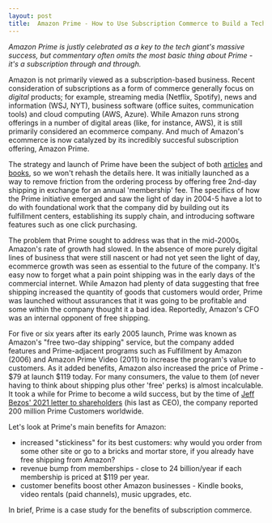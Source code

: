 ```yaml
---
layout: post
title:  Amazon Prime - How to Use Subscription Commerce to Build a Tech Giant
---
```


*Amazon Prime is justly celebrated as a key to the tech giant's massive success, but commentary often omits the most basic thing about Prime - it's a subscription through and through.* 

<!--excerpt--> 

Amazon is not primarily viewed as a subscription-based business. Recent consideration of subscriptions as a form of commerce generally focus on *digital* products; for example, streaming media (Netflix, Spotify), news and information (WSJ, NYT), business software (office suites, communication tools) and cloud computing (AWS, Azure). While Amazon runs strong offerings in a number of digital areas (like, for instance, AWS), it is still primarily considered an ecommerce company. And much of Amazon's ecommerce is now catalyzed by its incredibly succesful subscription offering, Amazon Prime.

The strategy and launch of Prime have been the subject of both [articles](https://www.vox.com/recode/2019/5/3/18511544/amazon-prime-oral-history-jeff-bezos-one-day-shipping) and [books](https://www.amazon.com/Brad-Stone/e/B001H6L5IM), so we won't rehash the details here. It was initially launched as a way to remove friction from the ordering process by offering free 2nd-day shipping in exchange for an annual 'membership' fee. The specifics of how the Prime initiative emerged and saw the light of day in 2004-5 have a lot to do with foundational work that the company did by building out its fulfillment centers, establishing its supply chain, and introducing software features such as one click purchasing.

The problem that Prime sought to address was that in the mid-2000s, Amazon's rate of growth had slowed. In the absence of more purely digital lines of business that were still nascent or had not yet seen the light of day, ecommerce growth was seen as essential to the future of the company. It's easy now to forget what a pain point shipping was in the early days of the commercial internet. While Amazon had plenty of data suggesting that free shipping increased the quantity of goods that customers would order, Prime was launched without assurances that it was going to be profitable and some within the company thought it a bad idea. Reportedly, Amazon's CFO was an internal opponent of free shipping.

For five or six years after its early 2005 launch, Prime was known as Amazon's "free two-day shipping" service, but the company added features and Prime-adjacent programs such as Fulfillment by Amazon (2006) and Amazon Prime Video (2011) to increase the program's value to customers. As it added benefits, Amazon also increased the price of Prime - $79 at launch $119 today. For many consumers, the value to them (of never having to think about shipping plus other 'free' perks) is almost incalculable. It took a while for Prime to become a wild success, but by the time of [Jeff Bezos' 2021 letter to shareholders](https://www.aboutamazon.com/news/company-news/2020-letter-to-shareholders) (his last as CEO), the company reported 200 million Prime Customers worldwide.

Let's look at Prime's main benefits for Amazon:
- increased "stickiness" for its best customers: why would you order from some other site or go to a bricks and mortar store, if you already have free shipping from Amazon?
- revenue bump from memberships - close to 24 billion/year if each membership is priced at $119 per year.
- customer benefits boost other Amazon businesses - Kindle books, video rentals (paid channels), music upgrades, etc. 

In brief, Prime is a case study for the benefits of subscription commerce.